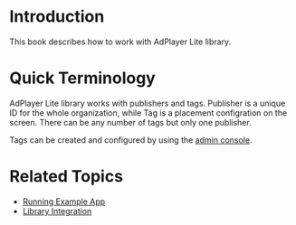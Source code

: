 # Introduction
This book describes how to work with AdPlayer Lite library.

# Quick Terminology
AdPlayer Lite library works with publishers and tags. Publisher is a unique ID for the whole organization, while Tag is a placement configration on the screen. There can be any number of tags but only one publisher.

Tags can be created and configured by using the [admin console](https://manage.aniview.com/).

# Related Topics
- [Running Example App](./example/README.md)
- [Library Integration](./library/README.md)
